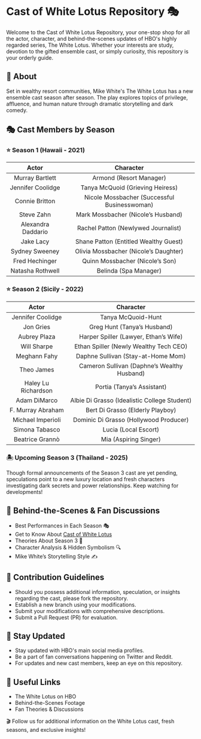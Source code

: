 # Cast of White Lotus Repository 🎭
Welcome to the Cast of White Lotus Repository, your one-stop shop for all the actor, character, and behind-the-scenes updates of HBO's highly regarded series, The White Lotus. Whether your interests are study, devotion to the gifted ensemble cast, or simply curiosity, this repository is your orderly guide.

## 📌 About
Set in wealthy resort communities, Mike White's The White Lotus has a new ensemble cast season after season. The play explores topics of privilege, affluence, and human nature through dramatic storytelling and dark comedy.

## 🎭 Cast Members by Season
### ⭐ Season 1 (Hawaii - 2021)
| Actor | Character |
| :------: | :----: |
|   Murray Bartlett   | Armond (Resort Manager) |
|   Jennifer Coolidge   | Tanya McQuoid (Grieving Heiress) |
|  Connie Britton   | Nicole Mossbacher (Successful Businesswoman) |
|  Steve Zahn   | Mark Mossbacher (Nicole’s Husband) |
|   Alexandra Daddario   | Rachel Patton (Newlywed Journalist) |
|   Jake Lacy   | Shane Patton (Entitled Wealthy Guest) |
|  Sydney Sweeney   | Olivia Mossbacher (Nicole’s Daughter) |
|  Fred Hechinger   | Quinn Mossbacher (Nicole’s Son) |
|  Natasha Rothwell   | Belinda (Spa Manager) |

### ⭐ Season 2 (Sicily - 2022)
| Actor | Character |
| :------: | :----: |
|   Jennifer Coolidge   | Tanya McQuoid-Hunt |
|   Jon Gries   | Greg Hunt (Tanya’s Husband) |
|  Aubrey Plaza   | Harper Spiller (Lawyer, Ethan’s Wife) |
|  Will Sharpe | Ethan Spiller (Newly Wealthy Tech CEO) |
|   Meghann Fahy | Daphne Sullivan (Stay-at-Home Mom) |
|   Theo James   | Cameron Sullivan (Daphne’s Wealthy Husband) |
|  Haley Lu Richardson   | Portia (Tanya’s Assistant) |
|  Adam DiMarco   | Albie Di Grasso (Idealistic College Student) |
|  F. Murray Abraham   | Bert Di Grasso (Elderly Playboy) |
|  Michael Imperioli   | Dominic Di Grasso (Hollywood Producer) |
|  Simona Tabasco   | Lucia (Local Escort) |
|  Beatrice Grannò   | Mia (Aspiring Singer) |

### 🏝️ Upcoming Season 3 (Thailand - 2025)
Though formal announcements of the Season 3 cast are yet pending, speculations point to a new luxury location and fresh characters investigating dark secrets and power relationships. Keep watching for developments!

## 🔄 Behind-the-Scenes & Fan Discussions
* Best Performances in Each Season 🎭
* Get to Know About [Cast of White Lotus](https://btowncelebrity.com/cast-of-the-white-lotus/)
* Theories About Season 3 🤯
* Character Analysis & Hidden Symbolism 🔍
* Mike White’s Storytelling Style ✍️

## 🚀 Contribution Guidelines
* Should you possess additional information, speculation, or insights regarding the cast, please fork the repository.
* Establish a new branch using your modifications.
* Submit your modifications with comprehensive descriptions.
* Submit a Pull Request (PR) for evaluation.

## 📢 Stay Updated
* Stay updated with HBO's main social media profiles.
* Be a part of fan conversations happening on Twitter and Reddit.
* For updates and new cast members, keep an eye on this repository.

## 🔗 Useful Links
* The White Lotus on HBO
* Behind-the-Scenes Footage
* Fan Theories & Discussions

🎬 Follow us for additional information on the White Lotus cast, fresh seasons, and exclusive insights!


